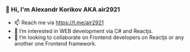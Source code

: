 ### 👋 Hi, I'm Alexandr Korikov AKA air2921
- 📫 Reach me via https://t.me/air2921
- 👀 I’m interested in WEB development via C# and Reactjs.
- 👯 I’m looking to collaborate on Frontend developers on Reactjs or any another one Frontend framework.
